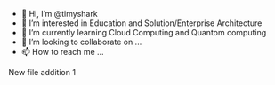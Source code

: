 - 👋 Hi, I’m @timyshark
- 👀 I’m interested in Education and Solution/Enterprise Architecture
- 🌱 I’m currently learning Cloud Computing and Quantom computing
- 💞️ I’m looking to collaborate on ...
- 📫 How to reach me ...

<!---
timyshark/timyshark is a ✨ special ✨ repository because its `README.md` (this file) appears on your GitHub profile.
You can click the Preview link to take a look at your changes.
--->
New file addition 1